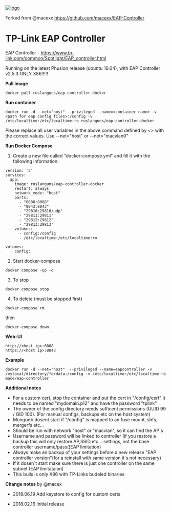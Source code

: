 [![logo](https://i0.wp.com/homesecurity1st.co.za/wp-content/uploads/2017/02/TP-LINK_logo-300x130-1.jpg?fit=300%2C130&ssl=1)](https://www.tp-link.com/common/Spotlight/EAP_controller.html)

Forked from @macexx
https://github.com/macexx/EAP-Controller

TP-Link EAP Controller
==========================


EAP Controller - https://www.tp-link.com/common/Spotlight/EAP_controller.html



Running on the latest Phusion release (ubuntu 16.04), with EAP Controller v2.5.3
ONLY X86!!!!!


**Pull image**

```
docker pull ruslanguns/eap-controller-docker
```

**Run container**

```
docker run -d --net="host" --privileged --name=<container name> -v <path for eap config files>:/config -v /etc/localtime:/etc/localtime:ro ruslanguns/eap-controller-docker
```
Please replace all user variables in the above command defined by <> with the correct values.
Use --net="host" or --net="macvlan0"

**Run  Docker Compose**

1. Create a new file called "docker-compose.yml" and fill it with the following information:

```
version: '3'
services:
  app:
    image: ruslanguns/eap-controller-docker
    restart: always
    network_mode: "host"
    ports:
      - "8088:8088"
      - "8043:8043"
      - "29810:29810/udp"
      - "29811:29811"
      - "29812:29812"
      - "29813:29813"
    volumes:
      - config:/config
      - /etc/localtime:/etc/localtime:ro
    
volumes:
    config:
```

2. Start docker-compose
```
docker compose -up -d
```

3. To stop
```
docker compose stop
```
4. To delete (must be stopped first)
```
docker-compose rm
```
then 
```
docker-compose down
```

**Web-UI**

```
http://<host ip>:8088
https://<host ip>:8043
```

**Example**

```
docker run -d --net="host"  --privileged --name=eapcontroller -v /mylocal/directory/fordata:/config -v /etc/localtime:/etc/localtime:ro mace/eap-controller
```


**Additional notes**

* For a custom cert, stop the container and put the cert in "/config/cert" it needs to be named "mydomain.p12" and have the password "tplink"
* The owner of the config directory needs sufficent permissions (UUID 99 / GID 100). (For manual configs, backups etc on the host system)
* Mongodb dosent start if "/config" is mapped to an fuse mount, shfs, mergerfs etc...
* Should be run with network "host" or "macvlan", so it can find the AP´s
* Username and password will be linked to controller (if you restore a backup this will only restore AP,SSID,etc... settings, not the base controller username/pass()EAP limitation)
* Always make an backup of your settings before a new release "EAP controller version"(for a reinstall with same version it´s not necessary)
* If it dosen´t start make sure there is just one controller on the same subnet (EAP limitataion)
* This buils is only X86 with TP-Links budeled binaries

**Change notes** by @macex

* 2018.06.19
Add keystore to config for custom certs

* 2018.02.16
Initial release

